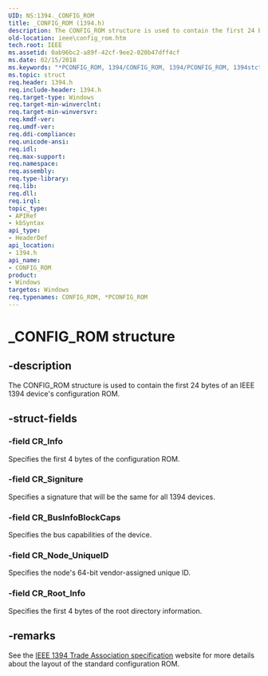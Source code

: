 ```yaml
---
UID: NS:1394._CONFIG_ROM
title: _CONFIG_ROM (1394.h)
description: The CONFIG_ROM structure is used to contain the first 24 bytes of an IEEE 1394 device's configuration ROM.
old-location: ieee\config_rom.htm
tech.root: IEEE
ms.assetid: 0ab96bc2-a89f-42cf-9ee2-020b47dff4cf
ms.date: 02/15/2018
ms.keywords: "*PCONFIG_ROM, 1394/CONFIG_ROM, 1394/PCONFIG_ROM, 1394stct_83c9e36a-b3d7-46cc-9dc6-1e40095d041b.xml, CONFIG_ROM, CONFIG_ROM structure [Buses], IEEE.config_rom, PCONFIG_ROM, PCONFIG_ROM structure pointer [Buses], _CONFIG_ROM"
ms.topic: struct
req.header: 1394.h
req.include-header: 1394.h
req.target-type: Windows
req.target-min-winverclnt: 
req.target-min-winversvr: 
req.kmdf-ver: 
req.umdf-ver: 
req.ddi-compliance: 
req.unicode-ansi: 
req.idl: 
req.max-support: 
req.namespace: 
req.assembly: 
req.type-library: 
req.lib: 
req.dll: 
req.irql: 
topic_type:
- APIRef
- kbSyntax
api_type:
- HeaderDef
api_location:
- 1394.h
api_name:
- CONFIG_ROM
product:
- Windows
targetos: Windows
req.typenames: CONFIG_ROM, *PCONFIG_ROM
---
```


# _CONFIG_ROM structure


## -description


The CONFIG_ROM structure is used to contain the first 24 bytes of an IEEE 1394 device's configuration ROM.


## -struct-fields




### -field CR_Info

Specifies the first 4 bytes of the configuration ROM. 


### -field CR_Signiture

Specifies a signature that will be the same for all 1394 devices.


### -field CR_BusInfoBlockCaps

Specifies the bus capabilities of the device.


### -field CR_Node_UniqueID

Specifies the node's 64-bit vendor-assigned unique ID.


### -field CR_Root_Info

Specifies the first 4 bytes of the root directory information.


## -remarks



See the <a href="https://go.microsoft.com/fwlink/p/?linkid=8729">IEEE 1394 Trade Association specification</a> website for more details about the layout of the standard configuration ROM.



